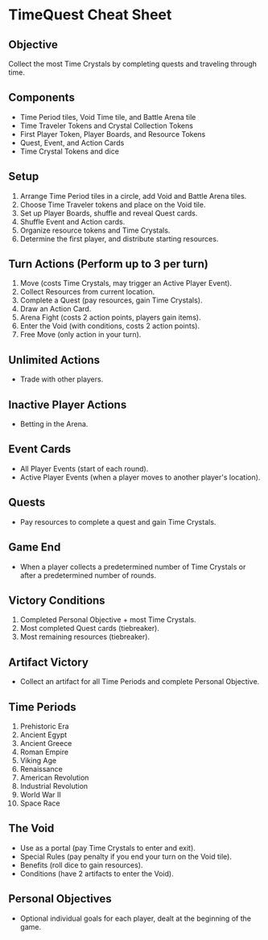 # TimeQuest Cheat Sheet
## Objective
Collect the most Time Crystals by completing quests and traveling through time.

## Components
- Time Period tiles, Void Time tile, and Battle Arena tile
- Time Traveler Tokens and Crystal Collection Tokens
- First Player Token, Player Boards, and Resource Tokens
- Quest, Event, and Action Cards
- Time Crystal Tokens and dice
## Setup
1. Arrange Time Period tiles in a circle, add Void and Battle Arena tiles.
2. Choose Time Traveler tokens and place on the Void tile.
3. Set up Player Boards, shuffle and reveal Quest cards.
4. Shuffle Event and Action cards.
5. Organize resource tokens and Time Crystals.
6. Determine the first player, and distribute starting resources.
## Turn Actions (Perform up to 3 per turn)
1. Move (costs Time Crystals, may trigger an Active Player Event).
2. Collect Resources from current location.
3. Complete a Quest (pay resources, gain Time Crystals).
4. Draw an Action Card.
5. Arena Fight (costs 2 action points, players gain items).
6. Enter the Void (with conditions, costs 2 action points).
7. Free Move (only action in your turn).
## Unlimited Actions
- Trade with other players.
## Inactive Player Actions
- Betting in the Arena.
## Event Cards
- All Player Events (start of each round).
- Active Player Events (when a player moves to another player's location).
## Quests
- Pay resources to complete a quest and gain Time Crystals.
## Game End
- When a player collects a predetermined number of Time Crystals or after a predetermined number of rounds.
## Victory Conditions
1. Completed Personal Objective + most Time Crystals.
2. Most completed Quest cards (tiebreaker).
3. Most remaining resources (tiebreaker).
## Artifact Victory
- Collect an artifact for all Time Periods and complete Personal Objective.
## Time Periods
1. Prehistoric Era
2. Ancient Egypt
3. Ancient Greece
4. Roman Empire
5. Viking Age
6. Renaissance
7. American Revolution
8. Industrial Revolution
9. World War II
10. Space Race
## The Void
- Use as a portal (pay Time Crystals to enter and exit).
- Special Rules (pay penalty if you end your turn on the Void tile).
- Benefits (roll dice to gain resources).
- Conditions (have 2 artifacts to enter the Void).
## Personal Objectives
- Optional individual goals for each player, dealt at the beginning of the game.